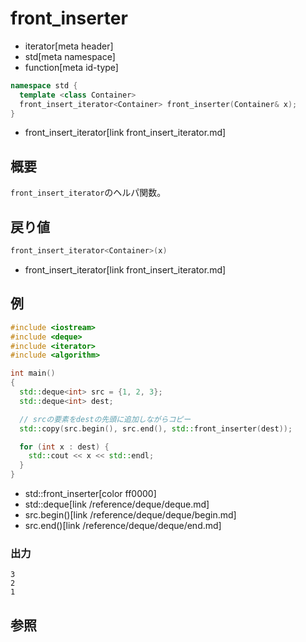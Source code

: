 # front_inserter
* iterator[meta header]
* std[meta namespace]
* function[meta id-type]

```cpp
namespace std {
  template <class Container>
  front_insert_iterator<Container> front_inserter(Container& x);
}
```
* front_insert_iterator[link front_insert_iterator.md]

## 概要
`front_insert_iterator`のヘルパ関数。


## 戻り値
```cpp
front_insert_iterator<Container>(x)
```
* front_insert_iterator[link front_insert_iterator.md]


## 例
```cpp example
#include <iostream>
#include <deque>
#include <iterator>
#include <algorithm>

int main()
{
  std::deque<int> src = {1, 2, 3};
  std::deque<int> dest;

  // srcの要素をdestの先頭に追加しながらコピー
  std::copy(src.begin(), src.end(), std::front_inserter(dest));

  for (int x : dest) {
    std::cout << x << std::endl;
  }
}
```
* std::front_inserter[color ff0000]
* std::deque[link /reference/deque/deque.md]
* src.begin()[link /reference/deque/deque/begin.md]
* src.end()[link /reference/deque/deque/end.md]

### 出力
```
3
2
1
```

## 参照
